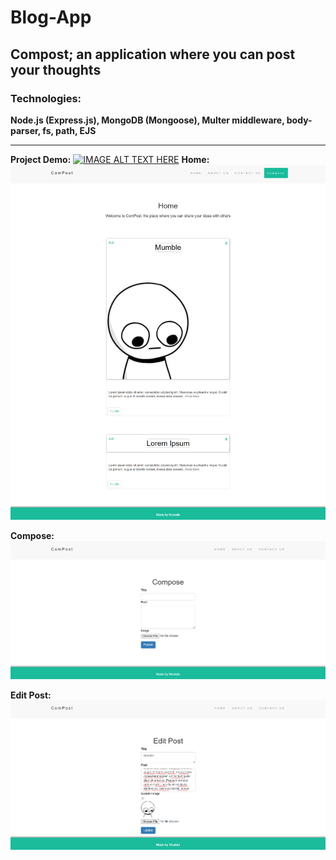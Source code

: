 # Blog-App
## Compost; an application where you can post your thoughts

### Technologies:
**Node.js (Express.js), MongoDB (Mongoose), Multer middleware, body-parser, fs, path, EJS**
_____________________________________________________________________________________________________

**Project Demo:**
[![IMAGE ALT TEXT HERE](http://img.youtube.com/vi/nR1j4nOup58/0.jpg)](http://www.youtube.com/watch?v=nR1j4nOup58)
**Home:**
![Home Page](https://github.com/MostafaAlaa297/Blog-App/blob/main/Screenshots/homepage.png?raw=true)

**Compose:**
![Compose Page](https://github.com/MostafaAlaa297/Blog-App/blob/main/Screenshots/compose.png?raw=true)

**Edit Post:**
![Edit Post Page](https://github.com/MostafaAlaa297/Blog-App/blob/main/Screenshots/editpost.png?raw=true)
